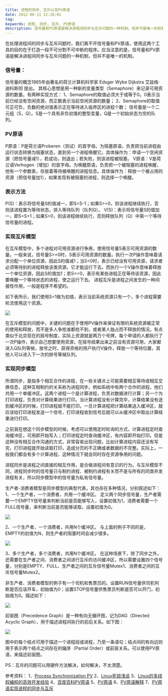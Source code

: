 ```yaml
---
title: 进程的同步、互斥以及PV原语
date: 2012-06-11 12:26:01
tag: 
keywords: 进程, 同步, 互斥, PV原语
description: 信号量和PV原语是解决进程间同步与互斥问题的一种机制，但并不是唯一的机制。
---
```


在处理进程间的同步与互斥问题时，我们离不开信号量和PV原语，使用这两个工具的目的在于打造一段不可分割不可中断的程序。应当注意的是，信号量和PV原语是解决进程间同步与互斥问题的一种机制，但并不是唯一的机制。

### **信号量：**
信号量的概念1965年由著名的荷兰计算机科学家 Edsger Wybe Dijkstra 艾兹格·迪科斯彻 提出。
其核心思想是用一种新的变量类型（Semaphore）来记录可用资源的数量。有两种实现方式：
1、Semaphore的取值必须大于或等于0。0表示当前已经没有空闲资源，而正数表示当前空闲资源的数量；
2、Semaphore的取值可正可负，负数的绝对值表示正在等待进入临界区的进程个数；
信号量是一个二元组（S，Q）。S是一个具有非负初值的整型变量，Q是一个初始状态为空的队列。

### **PV原语**
P原语：P是荷兰语Proberen（测试）的首字母。为阻塞原语，负责把当前进程由运行状态转换为阻塞状态，直到另一个进程唤醒它。具体操作为：申请一个空闲资源（把信号量减1），若成功，则退出；若失败，则该进程被阻塞。
V原语：V是荷兰语Verhogen（增加）的首字母。为唤醒原语，负责把一个被阻塞的进程唤醒，他有一个参数表，存放着等待被唤醒的进程信息。具体操作为：释放一个被占用的资源（把信号量加1），如果发现有被阻塞的进程，则选择一个唤醒。

### **表示方法**

P(S)：表示将信号量S的值减一，即S=S-1；如果S>=0，则该进程继续执行，否则该进程置为等待状态，排入等待队列（队列Q）。
V(S)：表示将信号量S的值加一，即S=S+1；如果S>0，则该进程继续执行，否则释放队列（Q）中第一个等待信号量的进程。

### **实现互斥模型**

在互斥模型中，多个进程对可用资源进行争用，使用信号量S表示可用资源的数量。一般来说，信号量S>=0时，S表示可用资源的数量。执行一次P操作意味着请求分配一个单位资源，因此S的值减1；当S<0时，表示已经没有可用资源，请求者必须等待别的进程释放该类资源，它才能运行下去。而执行一个V操作意味着释放一个单位资源，因此S的值加1；若S<=0，表示有某些进程正在等待该资源，因此要唤醒一个等待状态的进程，使之运行下去。
进程互斥是进程之间发生的一种间接性作用，一般是程序不希望的。

如下表所示，我们使用S=1做为初值，表示当前系统资源只有一个，多个进程需要轮流使用这个资源。

![](/20120611-process-communication/201206111225438357.png)

在互斥模型的问题中，关键的问题在于使用PV操作来保证有限的系统资源被正常的使用和释放，而不是多人争抢谁都抢不到，或者某人独占而不释放的情况。有点类似于北京现在的摇号制度，实际上资源就是两万个号牌，每个申请的人都执行了一次P操作，表示自己想要使用资源，在摇号结果出来之前没有资源可用，大家都进入Q队列等候，放号之时，获得资格的用户执行V操作，释放一个等待位置，其他人可以进入下一次的排号等候队列。

### **实现同步模型**

所谓同步，是指多个相互合作的进程，在一些关键点上可能需要相互等待或相互交换信息，这种互相制约的关系称为进程同步。例如系统中有两个合作的进程，他们共用一个单缓冲区。这两个进程一个是计算进程，负责对数据进行计算；另一个为打印进程，负责对计算结果进行打印。当计算进程没有计算完毕，计算结果没有送到缓冲区的时候，打印进程就不能打印。一旦计算进程把计算结果送入缓冲区，就应该给打印进程发送一个信号，打印进程收到信号后就可以从缓冲区中取出计算结果进行打印。

之前我在想这个同步模型的时候，考虑可以使用定时轮询的方式，计算进程定时查询缓冲区，可用即开始写入；打印进程定时查询缓冲区，有内容即开始打印。但是这种没有相互合作沟通的方式，非常容易出现问题，比如计算进程内容还没有写完，打印进程就开始读取打印，造成分页的不正确或者数据的不完整。实际上，一般我们都会有多个计算进程，这种情况下就会同时存在资源争用的问题。

进程同步是进程之间直接的相互作用，是合做进程间有意识的行为。与互斥模型不同，进程同步时的信号量只与制约进程、被制约进程有关而不是与所有的同类并发进程有关，所以同步模型中的信号量为私有信号量。

生产者-消费者模型是同步模型的典型代表，其也存在多种情况，分别叙述如下：
1、一个生产者，一个消费者，共用一个缓冲区。
定义两个同步信号量，生产者需要一个EMPTY信号量来判断当前是否能够写入，设置初值为1，消费者需要一个FULL信号量，来判断当前是否能够读取，设置初值为0。

![](/20120611-process-communication/201206111225436438.png)

2、一个生产者，一个消费者，共用N个缓冲区。
与上面的例子不同的是，EMPTY的初值为N，则生产者的阻塞时间会减少很多。

![](/20120611-process-communication/20120611122545158.png)

3、多个生产者，多个消费者，共用N个缓冲区。
在这种场景下，除了同步之外，还需要在生产者之间、消费者之间进行互斥的访问缓冲区，所以需要设置四个信号量，分别是EMPTY、FULL、生产者之间的互斥信号量Mutex1、消费者之间的互斥信号量Mutex2。

非生产者、消费者模型的例子有一个司机和售票员的。设置RUN信号量供司机判断是否应该开车，初始值为0；设置STOP信号量供售票员判断是否可以开门，初始值为0。描述如下：

![](/20120611-process-communication/201206111225457716.png)

前驱图（Precedence Graph）是一种有向无循环图，记为DAG（Directed Acyclic Graph），用于描述进程间执行的前后关系。如下图：

![](/20120611-process-communication/201206111225495047.png)

图中的每个结点可用于描述一个进程段或进程，乃至一条语句；结点间的有向边则用于表示两个结点之间存在的偏序（Partial Order）或前驱关系。可以使用PV原语，来描述前驱图。

PS：互斥的问题可以用硬件方法解决，如何解决，不太清楚。

参考资料：
1、[Process Synchronization PV](http://blog.csdn.net/navorse/article/details/5108650)
2、[Linux死锁浅谈](http://wenku.baidu.com/view/322fa727ccbff121dd368389.html)
3、[Linux的多线程编程的高效开发经验](http://www.ibm.com/developerworks/cn/linux/l-cn-mthreadps/index.html)
4、[百度百科PV原语](http://baike.baidu.com/view/809762.htm)
5、[PV原语](http://wenku.baidu.com/view/d75cd2294b73f242336c5f26.html)
6、[PV原语解释](http://blog.csdn.net/ljob2006/article/details/4735098)
7、[PV原语实现进程的同步与互斥](http://www.doc88.com/p-90893801430.html)
